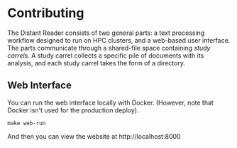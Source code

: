 # Contributing

The Distant Reader consists of two general parts: a text processing workflow designed to run on HPC clusters, and a web-based user interface.
The parts communicate through a shared-file space containing _study carrels_.
A study carrel collects a specific pile of documents with its analysis, and
each study carrel takes the form of a directory.

## Web Interface

You can run the web interface locally with Docker.
(However, note that Docker isn't used for the production deploy).

    make web-run
    
And then you can view the website at http://localhost:8000
